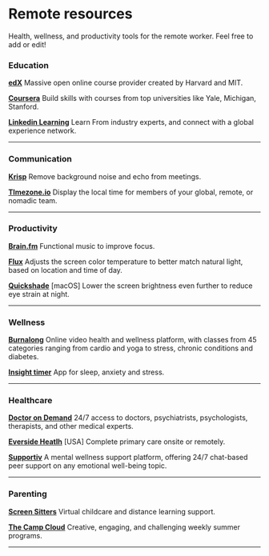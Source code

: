 # Remote resources
Health, wellness, and productivity tools for the remote worker. Feel free to add or edit!

### Education

**[edX](https://www.google.com/url?sa=t&rct=j&q=&esrc=s&source=web&cd=&ved=2ahUKEwi-zaLn74jwAhVQV80KHeuhBfUQFjAAegQIAhAE&url=https%3A%2F%2Fwww.edx.org%2F&usg=AOvVaw1-26kQ6vofb648KmCUQ8Mf)**
Massive open online course provider created by Harvard and MIT.

**[Coursera](https://www.coursera.org)**
Build skills with courses from top universities like Yale, Michigan, Stanford.

**[Linkedin Learning](https://www.linkedin.com/learning)**
Learn From industry experts, and connect with a global experience network.

***

### Communication

**[Krisp](https://krisp.ai)**
Remove background noise and echo from meetings.

**[TImezone.io](https://timezone.io)**
Display the local time for members of your global, remote, or nomadic team.

***

### Productivity

**[Brain.fm](https://www.brain.fm)**
Functional music to improve focus.

**[Flux](https://justgetflux.com)**
Adjusts the screen color temperature to better match natural light, based on location and time of day.

**[Quickshade](https://apps.apple.com/us/app/quickshade/id931571202?mt=12)** [macOS]
Lower the screen brightness even further to reduce eye strain at night.

***

### Wellness

**[Burnalong](https://www.burnalong.com)**
Online video health and wellness platform, with classes from 45 categories ranging from cardio and yoga to stress, chronic conditions and diabetes.

**[Insight timer](https://insighttimer.com)**
App for sleep, anxiety and stress.

***

### Healthcare

**[Doctor on Demand](https://www.doctorondemand.com)**
24/7 access to doctors, psychiatrists, psychologists, therapists, and other medical experts.

**[Everside Heatlh](https://www.eversidehealth.com)**
[USA] Complete primary care onsite or remotely.

**[Supportiv](https://www.supportiv.com)**
A mental wellness support platform, offering 24/7 chat-based peer support on any emotional well-being topic.

***

### Parenting
**[Screen Sitters](https://www.screenstars.com)**
Virtual childcare and distance learning support.

**[The Camp Cloud](https://thecampcloud.com)**
Creative, engaging, and challenging weekly summer
programs.

***

